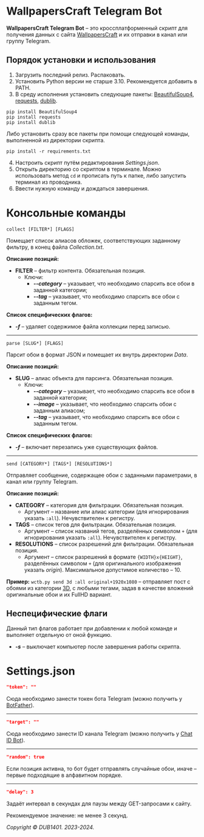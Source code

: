 # WallpapersCraft Telegram Bot
**WallpapersCraft Telegram Bot** – это кроссплатформенный скрипт для получения данных с сайта [WallpapersCraft](https://wallpaperscraft.ru/) и их отправки в канал или группу Telegram.

## Порядок установки и использования
1. Загрузить последний релиз. Распаковать.
2. Установить Python версии не старше 3.10. Рекомендуется добавить в PATH.
3. В среду исполнения установить следующие пакеты: [BeautifulSoup4](https://launchpad.net/beautifulsoup), [requests](https://github.com/psf/requests), [dublib](https://github.com/DUB1401/dublib).
```
pip install BeautifulSoup4
pip install requests
pip install dublib
```
Либо установить сразу все пакеты при помощи следующей команды, выполненной из директории скрипта.
```
pip install -r requirements.txt
```
4. Настроить скрипт путём редактирования _Settings.json_.
5. Открыть директорию со скриптом в терминале. Можно использовать метод `cd` и прописать путь к папке, либо запустить терминал из проводника.
6. Ввести нужную команду и дождаться завершения.

# Консольные команды
```
collect [FILTER*] [FLAGS]
```
Помещает список алиасов обложек, соответствующих заданному фильтру, в конец файла _Collection.txt_.

**Описание позиций:**
* **FILTER** – фильтр контента. Обязательная позиция.
	* Ключи:
		* _**--category**_ – указывает, что необходимо спарсить все обои в заданной категории;
		* _**--tag**_ – указывает, что необходимо спарсить все обои с заданным тегом.

**Список специфических флагов:**
* _**-f**_ – удаляет содержимое файла коллекции перед записью.
___
```
parse [SLUG*] [FLAGS]
```
Парсит обои в формат JSON и помещает их внутрь директории _Data_.

**Описание позиций:**
* **SLUG** – алиас объекта для парсинга. Обязательная позиция.
	* Ключи:
		* _**--category**_ – указывает, что необходимо спарсить все обои в заданной категории;
		* _**--image**_ – указывает, что необходимо спарсить обои с заданным алиасом;
		* _**--tag**_ – указывает, что необходимо спарсить все обои с заданным тегом.

**Список специфических флагов:**
* _**-f**_ – включает перезапись уже существующих файлов.
___
```
send [CATEGORY*] [TAGS*] [RESOLUTIONS*]
```
Отправляет сообщение, содержащее обои с заданными параметрами, в канал или группу Telegram. 

**Описание позиций:**
* **CATEGORY** – категория для фильтрации. Обязательная позиция.
	* Аргумент – название или алиас категории (для игнорирования указать `:all`). Нечувствителен к регистру.
* **TAGS** – список тегов для фильтрации. Обязательная позиция.
	* Аргумент – список названий тегов, разделённых символом `+` (для игнорирования указать `:all`). Нечувствителен к регистру.
* **RESOLUTIONS** – список разрешений для фильтрации. Обязательная позиция.
	* Аргумент – список разрешений в формате `{WIDTH}x{HEIGHT}`, разделённых символом `+` (для оригинального изображения указать _origin_). Максимальное допустимое количество – 10.

**Пример:** `wctb.py send 3d :all original+1920x1080` – отправляет пост с обоями из категории [3D](https://wallpaperscraft.ru/catalog/3d), с любыми тегами, задав в качестве вложений оригинальные обои и их FullHD вариант.

## Неспецифические флаги
Данный тип флагов работает при добавлении к любой команде и выполняет отдельную от оной функцию.
* _**-s**_ – выключает компьютер после завершения работы скрипта.

# Settings.json
```JSON
"token": ""
```
Сюда необходимо занести токен бота Telegram (можно получить у [BotFather](https://t.me/BotFather)).
___
```JSON
"target": ""
```
Сюда необходимо занести ID канала Telegram (можно получить у [Chat ID Bot](https://t.me/chat_id_echo_bot)).
___
```JSON
"random": true
```
Если позиция активна, то бот будет отправлять случайные обои, иначе – первые подходящие в алфавитном порядке.
___
```JSON
"delay": 3
```
Задаёт интервал в секундах для паузы между GET-запросами к сайту.

Рекомендуемое значение: не менее 3 секунд.

_Copyright © DUB1401. 2023-2024._
